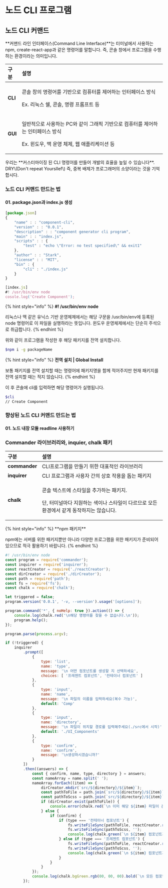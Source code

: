 # 노드 CLI 프로그램

## 노드 CLI 커맨드 

 **커맨드 라인 인터페이스\(Command Line Interface\)**는 터미널에서 사용하는 npm, create-react-app과 같은 명령어를 말합니다. 즉, 콘솔 창에서 프로그램을 수행하는 환경이라는 의미입니다.

<table>
  <thead>
    <tr>
      <th style="text-align:left">&#xAD6C;&#xBD84;</th>
      <th style="text-align:left">&#xC124;&#xBA85;</th>
    </tr>
  </thead>
  <tbody>
    <tr>
      <td style="text-align:left"><b>CLI</b> 
      </td>
      <td style="text-align:left">
        <p>&#xCF58;&#xC194; &#xCC3D;&#xC758; &#xBA85;&#xB839;&#xC5B4;&#xB97C; &#xAE30;&#xBC18;&#xC73C;&#xB85C;
          &#xCEF4;&#xD4E8;&#xD130;&#xB97C; &#xC81C;&#xC5B4;&#xD558;&#xB294; &#xC778;&#xD130;&#xD398;&#xC774;&#xC2A4;
          &#xBC29;&#xC2DD;</p>
        <p>Ex. &#xB9AC;&#xB205;&#xC2A4; &#xC258;, &#xCF58;&#xC194;, &#xBA85;&#xB839;
          &#xD504;&#xB86C;&#xD504;&#xD2B8; &#xB4F1;</p>
      </td>
    </tr>
    <tr>
      <td style="text-align:left"><b>GUI</b>
      </td>
      <td style="text-align:left">
        <p>&#xC77C;&#xBC18;&#xC801;&#xC73C;&#xB85C; &#xC0AC;&#xC6A9;&#xD558;&#xB294;
          PC&#xC640; &#xAC19;&#xC774; &#xADF8;&#xB798;&#xD53D; &#xAE30;&#xBC18;&#xC73C;&#xB85C;
          &#xCEF4;&#xD4E8;&#xD130;&#xB97C; &#xC81C;&#xC5B4;&#xD558;&#xB294; &#xC778;&#xD130;&#xD398;&#xC774;&#xC2A4;
          &#xBC29;&#xC2DD;</p>
        <p>Ex. &#xC708;&#xB3C4;&#xC6B0;, &#xB9E5; &#xC6B4;&#xC601; &#xCCB4;&#xC81C;,
          &#xC6F9; &#xC560;&#xD50C;&#xB9AC;&#xCF00;&#xC774;&#xC158; &#xB4F1;</p>
      </td>
    </tr>
  </tbody>
</table> 우리는 **커스터마이징 된 CLI 명령어를 만들어 개발의 효율을 높일 수 있습니다**. DRY\(Don't repeat Yoursllef\) 즉, 중복 배제가 프로그래머의 소양이라는 것을 기억합시다.

### 노드 CLI 커맨드 만드는 법

#### 01. package.json과 index.js 생성

```javascript
[package.json]
{
    "name" : : "component-cli",
    "version" : : "0.0.1",
    "description" : : "component generator cli program",
    "main" : : "index.js",
    "scripts" : : {
        "test" : "echo \"Error: no test specified\" && exit1"
    },
    "author" : : "Stark",
    "license" : : "MIT",
    "bin" : {
        "cli" : "./index.js"
    }
}
```

```javascript
[index.js]
#! /usr/bin/env node
cosole.log('Create Component');
```

{% hint style="info" %}
**\#! /usr/bin/env node**

리눅스나 맥 같은 유닉스 기반 운영체제에서는 해당 구문을 /usr/bin/env에 등록된 node 명령어로 이 파일을 실행하라는 뜻입니다. 윈도우 운영체제에서는 단순히 주석으로 취급합니다.
{% endhint %}

 위와 같이 프로그램을 작성한 후 해당 패키지를 전역 설치합니다.

```bash
$npm i -g packageName
```

{% hint style="info" %}
**전역 설치 \| Global Install**

보통 패키지를 전역 설치할 때는 명령어에 패키지명을 함께 적어주지만 현재 패키지를 전역 설치할 때는 적지 않습니다. 
{% endhint %}

 이 후 콘솔에 cli를 입력하면 해당 명령어가 실행됩니다. 

```bash
$cli
// Create Component
```

### 향상된 노드 CLI 커맨드 만드는 법

#### 01. 노드 내장 모듈 readline 사용하기



### Commander 라이브러리와, inquier, chalk 패키

<table>
  <thead>
    <tr>
      <th style="text-align:left">&#xAD6C;&#xBD84;</th>
      <th style="text-align:left">&#xC124;&#xBA85;</th>
    </tr>
  </thead>
  <tbody>
    <tr>
      <td style="text-align:left"><b>commander</b>
      </td>
      <td style="text-align:left">CLI&#xD504;&#xB85C;&#xADF8;&#xB7A8;&#xC744; &#xB9CC;&#xB4E4;&#xAE30; &#xC704;&#xD55C;
        &#xB300;&#xD45C;&#xC801;&#xC778; &#xB77C;&#xC774;&#xBE0C;&#xB7EC;&#xB9AC;</td>
    </tr>
    <tr>
      <td style="text-align:left"><b>inquirer</b>
      </td>
      <td style="text-align:left">CLI &#xD504;&#xB85C;&#xADF8;&#xB7A8;&#xACFC; &#xC0AC;&#xC6A9;&#xC790;
        &#xAC04;&#xC758; &#xC0C1;&#xD638; &#xC791;&#xC6A9;&#xC744; &#xB3D5;&#xB294;
        &#xD328;&#xD0A4;&#xC9C0;</td>
    </tr>
    <tr>
      <td style="text-align:left"><b>chalk</b>
      </td>
      <td style="text-align:left">
        <p>&#xCF58;&#xC194; &#xD14D;&#xC2A4;&#xD2B8;&#xC5D0; &#xC2A4;&#xD0C0;&#xC77C;&#xC744;
          &#xCD94;&#xAC00;&#xD558;&#xB294; &#xD328;&#xD0A4;&#xC9C0;.</p>
        <p>&#xB2E8;, &#xD130;&#xBBF8;&#xB110;&#xB9C8;&#xB2E4; &#xC9C0;&#xC6D0;&#xD558;&#xB294;
          &#xC0C9;&#xC774;&#xB098; &#xC2A4;&#xD0C0;&#xC77C;&#xC774; &#xB2E4;&#xB974;&#xBBC0;&#xB85C;
          &#xBAA8;&#xB4E0; &#xD658;&#xACBD;&#xC5D0;&#xC11C; &#xAC19;&#xAC8C; &#xB3D9;&#xC791;&#xD558;&#xC9C0;&#xB294;
          &#xC54A;&#xC2B5;&#xB2C8;&#xB2E4;.</p>
      </td>
    </tr>
  </tbody>
</table>{% hint style="info" %}
**npm 패키지**

 npm에는 서버를 위한 패키지뿐만 아니라 다양한 프로그램을 위한 패키지가 준비되어 있으므로 적극 활용하기 바랍니다. 
{% endhint %}

```javascript
#! /usr/bin/env node
const program = require('commander');
const inquirer = require('inquirer');
const reactCreator = require('./reactCreator');
const dirCreator = require('./dirCreator');
const path = require('path');
const fs = require('fs');
const chalk = require('chalk');

let triggered = false;
program.version('0.0.1', '-v, --version').usage('[options]');

program.command('*', { noHelp: true }).action(() => {
	console.log(chalk.red('\n해당 명령어를 찾을 수 없습니다.\n'));
	program.help();
});

program.parse(process.argv);

if (!triggered) {
	inquirer
		.prompt([
			{
				type: 'list',
				name: 'type',
				message: '\n 어떤 컴포넌트를 생성할 지 선택하세요',
				choices: [ '프레젠트 컴포넌트', '컨테이너 컴포넌트' ]
			},
			{
				type: 'input',
				name: 'name',
				message: '\n 파일의 이름을 입력하세요(복수 가능)',
				default: 'Comp'
			},
			{
				type: 'input',
				name: 'directory',
				message: '\n 파일이 위치할 경로를 입력해주세요(./src에서 시작)',
				default: './UI_Components'
			},
			{
				type: 'confirm',
				name: 'confirm',
				message: '\n생성하시겠습니까?'
			}
		])
		.then((answers) => {
			const { confirm, name, type, directory } = answers;
			const nameArray = name.split(' ');
			nameArray.forEach((item) => {
				dirCreator.mkdir(`src/${directory}/${item}`);
				const pathToFile = path.join(`src/${directory}/${item}`, `/index.js`);
				const pathToScss = path.join(`src/${directory}/${item}`, `/index.scss`);
				if (dirCreator.exist(pathToFile)) {
					console.error(chalk.red(`\n 이미 해당 ${item} 파일이 존재합니다.\n`));
				} else {
					if (confirm) {
						if (type === '컨테이너 컴포넌트') {
							fs.writeFileSync(pathToFile, reactCreator.reactContainerTemplate(item));
							fs.writeFileSync(pathToScss, '');
							console.log(chalk.green(`\n ${item} 컴포넌트가 생성되었습니다.\n`));
						} else if (type === '프레젠트 컴포넌트') {
							fs.writeFileSync(pathToFile, reactCreator.reactPresentTemplate(item));
							fs.writeFileSync(pathToScss, '');
							console.log(chalk.green(`\n ${item} 컴포넌트가 생성되었습니다. \n`));
						}
					}
				}
			});
			console.log(chalk.bgGreen.rgb(00, 00, 00).bold(`\n 모든 컴포넌트가 생성되었습니다. \n`));
		});

```

#### 


